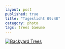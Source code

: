 ```yaml
---
layout: post
published: true
title: "Tageslicht 09:40"
category: photo
tags: trees baeume
---
```


[![Backyard Trees](http://33.media.tumblr.com/09a04d70b31ca6cb06164e5e85b69d31/tumblr_ncke4jl2Lz1rive1ro1_500.jpg)](http://dr3wh0.tumblr.com/post/98549699619/tageslicht-09-40 "View on Tumblr")